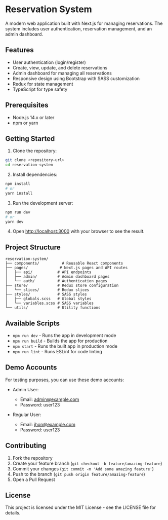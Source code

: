 # Reservation System

A modern web application built with Next.js for managing reservations. The system includes user authentication, reservation management, and an admin dashboard.

## Features

- User authentication (login/register)
- Create, view, update, and delete reservations
- Admin dashboard for managing all reservations
- Responsive design using Bootstrap with SASS customization
- Redux for state management
- TypeScript for type safety

## Prerequisites

- Node.js 14.x or later
- npm or yarn

## Getting Started

1. Clone the repository:
```bash
git clone <repository-url>
cd reservation-system
```

2. Install dependencies:
```bash
npm install
# or
yarn install
```

3. Run the development server:
```bash
npm run dev
# or
yarn dev
```

4. Open [http://localhost:3000](http://localhost:3000) with your browser to see the result.

## Project Structure

```
reservation-system/
├── components/          # Reusable React components
├── pages/              # Next.js pages and API routes
│   ├── api/           # API endpoints
│   ├── admin/         # Admin dashboard pages
│   └── auth/          # Authentication pages
├── store/             # Redux store configuration
│   └── slices/        # Redux slices
├── styles/            # SASS styles
│   ├── globals.scss   # Global styles
│   └── variables.scss # SASS variables
└── utils/             # Utility functions
```

## Available Scripts

- `npm run dev` - Runs the app in development mode
- `npm run build` - Builds the app for production
- `npm start` - Runs the built app in production mode
- `npm run lint` - Runs ESLint for code linting

## Demo Accounts

For testing purposes, you can use these demo accounts:

- Admin User:
  - Email: admin@example.com
  - Password: user123

- Regular User:
  - Email: jhon@example.com
  - Password: user123

## Contributing

1. Fork the repository
2. Create your feature branch (`git checkout -b feature/amazing-feature`)
3. Commit your changes (`git commit -m 'Add some amazing feature'`)
4. Push to the branch (`git push origin feature/amazing-feature`)
5. Open a Pull Request

## License

This project is licensed under the MIT License - see the LICENSE file for details.
